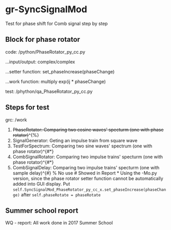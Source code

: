 # gr-SyncSignalMod
Test for phase shift for Comb signal step by step

## Block for phase rotator
code: /python/PhaseRotator_py_cc.py

...input/output: complex/complex

...setter function: set_phaseIncrease(phaseChange)

...work function: multiply exp(ij * phaseChange)

test: /phython/qa_PhaseRotator_py_cc.py

## Steps for test
grc: /work
1. ~~PhaseRotator: Comparing two cosine waves' specturm (one with phase rotator)~~^{\%}
2. SignalGenerator: Geting an impulse train from square wave
3. TestForSpectrum: Comparing two sine waves' spectrum (one with phase rotator)^{\#\*}
4. CombSignalRotator: Comparing two impulse trains' specturm (one with phase rotator)^{\#\*}
5. CombSignalDelay: Comparing two impulse trains' specturm (one with sample delay)^{\#}
\% No use
\# Showed in Report
\* Using the -Mo.py version, since the phase rotator setter function cannot be automatically added into GUI display.
   Put `self.SyncSignalMod_PhaseRotator_py_cc_x.set_phaseIncrease(phaseChange)` after `self.phaseRotate = phaseRotate`

## Summer school report
WQ - report: All work done in 2017 Summer School
